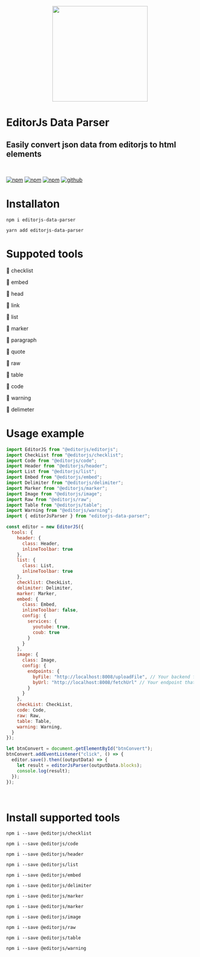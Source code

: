 <p align="center">
  <img src="https://i.postimg.cc/hPPXmBFq/ejsp.png" width="256"/>
</p>

# EditorJs Data Parser

## Easily convert json data from editorjs to html elements
<br/>

[![npm](https://img.shields.io/npm/v/editorjs-data-parser)](https://www.npmjs.com/package/editorjs-data-parser)
[![npm](https://img.shields.io/npm/l/editorjs-data-parser)](https://www.npmjs.com/package/editorjs-data-parser)
[![npm](https://img.shields.io/npm/dm/editorjs-data-parser)]()
[![github](https://img.shields.io/github/stars/salimzade/editorjs-data-parser?style=social)](https://github.com/salimzade/editorjs-data-parser)

# Installaton
 `npm i editorjs-data-parser`
 
 `yarn add editorjs-data-parser`

# Suppoted tools

 :rocket: checklist

 :rocket: embed

 :rocket: head

 :rocket: link

 :rocket: list

 :rocket: marker

 :rocket: paragraph

 :rocket: quote

 :rocket: raw

 :rocket: table

 :rocket: code

 :rocket: warning

 :rocket: delimeter

# Usage example



```javascript
import EditorJS from "@editorjs/editorjs";
import CheckList from "@editorjs/checklist";
import Code from "@editorjs/code";
import Header from "@editorjs/header";
import List from "@editorjs/list";
import Embed from "@editorjs/embed";
import Delimiter from "@editorjs/delimiter";
import Marker from "@editorjs/marker";
import Image from "@editorjs/image";
import Raw from "@editorjs/raw";
import Table from "@editorjs/table";
import Warning from "@editorjs/warning";
import { editorJsParser } from "editorjs-data-parser";

const editor = new EditorJS({
  tools: {
    header: {
      class: Header,
      inlineToolbar: true
    },
    list: {
      class: List,
      inlineToolbar: true
    },
    checklist: CheckList,
    delimiter: Delimiter,
    marker: Marker,
    embed: {
      class: Embed,
      inlineToolbar: false,
      config: {
        services: {
          youtube: true,
          coub: true
        }
      }
    },
    image: {
      class: Image,
      config: {
        endpoints: {
          byFile: "http://localhost:8008/uploadFile", // Your backend file uploader endpoint
          byUrl: "http://localhost:8008/fetchUrl" // Your endpoint that provides uploading by Url
        }
      }
    },
    checkList: CheckList,
    code: Code,
    raw: Raw,
    table: Table,
    warning: Warning,
  }
});

let btnConvert = document.getElementById("btnConvert");
btnConvert.addEventListener("click", () => {
  editor.save().then((outputData) => {
    let result = editorJsParser(outputData.blocks);
    console.log(result);
  });
});
```
<br/>

# Install supported tools

`npm i --save @editorjs/checklist`

`npm i --save @editorjs/code`

`npm i --save @editorjs/header`

`npm i --save @editorjs/list`

`npm i --save @editorjs/embed`

`npm i --save @editorjs/delimiter`

`npm i --save @editorjs/marker`

`npm i --save @editorjs/marker`

`npm i --save @editorjs/image`

`npm i --save @editorjs/raw`

`npm i --save @editorjs/table`

`npm i --save @editorjs/warning`